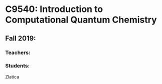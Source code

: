 # C9540: Introduction to Computational Quantum Chemistry

## Fall 2019:

### Teachers:

### Students:
Zlatica
